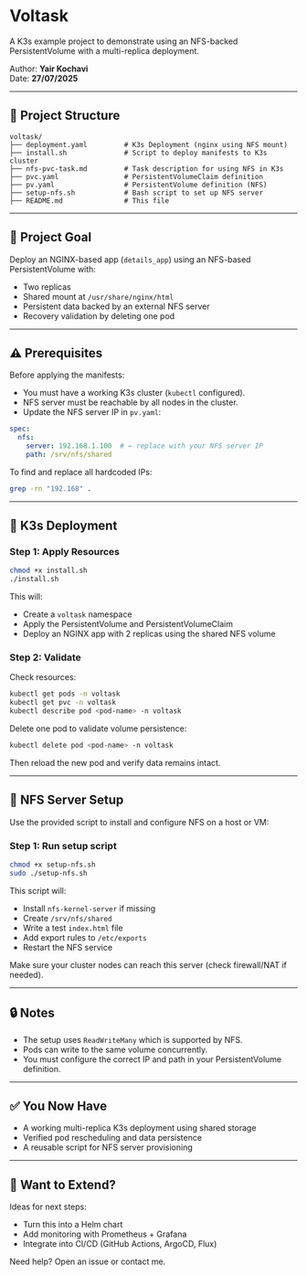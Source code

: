 
# Voltask

A K3s example project to demonstrate using an NFS-backed PersistentVolume with a multi-replica deployment.

Author: **Yair Kochavi**  
Date: **27/07/2025**

---

## 📁 Project Structure

```
voltask/
├── deployment.yaml         # K3s Deployment (nginx using NFS mount)
├── install.sh              # Script to deploy manifests to K3s cluster
├── nfs-pvc-task.md         # Task description for using NFS in K3s
├── pvc.yaml                # PersistentVolumeClaim definition
├── pv.yaml                 # PersistentVolume definition (NFS)
├── setup-nfs.sh            # Bash script to set up NFS server
├── README.md               # This file
```

---

## 🧾 Project Goal

Deploy an NGINX-based app (`details_app`) using an NFS-based PersistentVolume with:

- Two replicas
- Shared mount at `/usr/share/nginx/html`
- Persistent data backed by an external NFS server
- Recovery validation by deleting one pod

---

## ⚠️ Prerequisites

Before applying the manifests:

- You must have a working K3s cluster (`kubectl` configured).
- NFS server must be reachable by all nodes in the cluster.
- Update the NFS server IP in `pv.yaml`:

```yaml
spec:
  nfs:
    server: 192.168.1.100  # ← replace with your NFS server IP
    path: /srv/nfs/shared
```

To find and replace all hardcoded IPs:

```bash
grep -rn "192.168" .
```

---

## 🚀 K3s Deployment

### Step 1: Apply Resources

```bash
chmod +x install.sh
./install.sh
```

This will:

- Create a `voltask` namespace
- Apply the PersistentVolume and PersistentVolumeClaim
- Deploy an NGINX app with 2 replicas using the shared NFS volume

### Step 2: Validate

Check resources:

```bash
kubectl get pods -n voltask
kubectl get pvc -n voltask
kubectl describe pod <pod-name> -n voltask
```

Delete one pod to validate volume persistence:

```bash
kubectl delete pod <pod-name> -n voltask
```

Then reload the new pod and verify data remains intact.

---

## 🧱 NFS Server Setup

Use the provided script to install and configure NFS on a host or VM:

### Step 1: Run setup script

```bash
chmod +x setup-nfs.sh
sudo ./setup-nfs.sh
```

This script will:

- Install `nfs-kernel-server` if missing
- Create `/srv/nfs/shared`
- Write a test `index.html` file
- Add export rules to `/etc/exports`
- Restart the NFS service

Make sure your cluster nodes can reach this server (check firewall/NAT if needed).

---

## 🔒 Notes

- The setup uses `ReadWriteMany` which is supported by NFS.
- Pods can write to the same volume concurrently.
- You must configure the correct IP and path in your PersistentVolume definition.

---

## ✅ You Now Have

- A working multi-replica K3s deployment using shared storage
- Verified pod rescheduling and data persistence
- A reusable script for NFS server provisioning

---

## 🧩 Want to Extend?

Ideas for next steps:

- Turn this into a Helm chart
- Add monitoring with Prometheus + Grafana
- Integrate into CI/CD (GitHub Actions, ArgoCD, Flux)

Need help? Open an issue or contact me.
